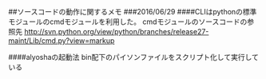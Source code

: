 ##ソースコードの動作に関するメモ
###2016/06/29
####CLIはpythonの標準モジュールのcmdモジュールを利用した。
cmdモジュールのソースコードの参照先
http://svn.python.org/view/python/branches/release27-maint/Lib/cmd.py?view=markup

####alyoshaの起動法
bin配下のパイソンファイルをスクリプト化して実行している


